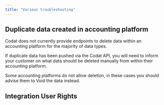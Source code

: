 ```yaml
---
title: "Various troubleshooting"
---
```



## Duplicate data created in accounting platform

Codat does not currently provide endpoints to delete data within an accounting platform for the majority of data types.

If duplicate data has been pushed via the Codat API, you will need to inform your customer on what data should be deleted manually from within their accounting platform.

Some accounting platforms do not allow deletion, in these cases you should advise them to Void the data instead.

## Integration User Rights

